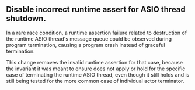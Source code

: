 ## Disable incorrect runtime assert for ASIO thread shutdown.

In a rare race condition, a runtime assertion failure related to destruction of the runtime ASIO thread's message queue could be observed during program termination, causing a program crash instead of graceful termination.

This change removes the invalid runtime assertion for that case, because the invariant it was meant to ensure does not apply or hold for the specific case of terminating the runtime ASIO thread, even though it still holds and is still being tested for the more common case of individual actor terminator.
